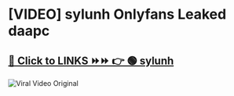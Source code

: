 
 # [VIDEO] sylunh Onlyfans Leaked daapc

## <h2><a href="https://clipsfans.com/sylunh&ref=git">🔗 Click to LINKS ⏩⏩ 👉 🟢 sylunh </a></h2>

<a href="https://clipsfans.com/sylunh&ref=git" rel="nofollow" data-target="animated-image.originalLink"><img src="https://i.ibb.co.com/xMMVF88/686577567.gif" alt="Viral Video Original" style="max-width: 100%; display: inline-block;" data-target="animated-image.originalImage"></a>

